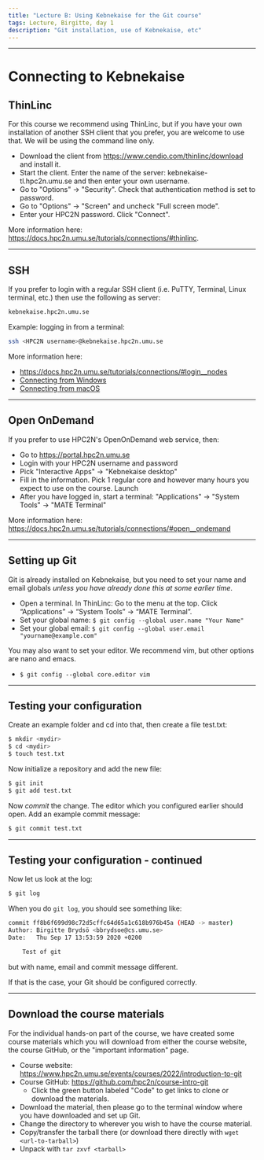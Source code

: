 ```yaml
---
title: "Lecture B: Using Kebnekaise for the Git course"
tags: Lecture, Birgitte, day 1
description: "Git installation, use of Kebnekaise, etc"
---
```


<!-- Lecture material made by Birgitte Brydsö for the version of the course that was given in fall 2020. Lecture was first given by Birgitte Brydsö in fall 2020. 
Minor modifications done for the fall 2021 and 2022 versions of the course. -->

<!-- Slides: https://hackmd.io/@git-fall-2022/LB-kebnekaise#/ --> 

---

# Connecting to Kebnekaise

## ThinLinc

For this course we recommend using ThinLinc, but if you have your own installation of another SSH client that you prefer, you are welcome to use that. We will be using the command line only. 

* Download the client from https://www.cendio.com/thinlinc/download and install it.
* Start the client. Enter the name of the server: kebnekaise-tl.hpc2n.umu.se and then enter your own username.
* Go to "Options" -> "Security". Check that authentication method is set to password.
* Go to "Options" -> "Screen" and uncheck "Full screen mode".
* Enter your HPC2N password. Click "Connect".

More information here: <a href="https://docs.hpc2n.umu.se/tutorials/connections/#thinlinc" target="_blank">https://docs.hpc2n.umu.se/tutorials/connections/#thinlinc</a>. 


---

## SSH 

If you prefer to login with a regular SSH client (i.e. PuTTY, Terminal, Linux terminal, etc.) then use the following as server: 

```bash
kebnekaise.hpc2n.umu.se
```

Example: logging in from a terminal:

```bash
ssh <HPC2N username>@kebnekaise.hpc2n.umu.se
```

More information here: 

- <a href="https://docs.hpc2n.umu.se/tutorials/connections/#login__nodes" target="_blank">https://docs.hpc2n.umu.se/tutorials/connections/#login__nodes</a>
- <a href="https://docs.hpc2n.umu.se/tutorials/connections/#connecting__from__windows" target="_blank">Connecting from Windows</a>
- <a href="https://docs.hpc2n.umu.se/tutorials/connections/#connecting__from__macos" target="_blank">Connecting from macOS</a>

---

## Open OnDemand 

If you prefer to use HPC2N's OpenOnDemand web service, then:

- Go to <a href="https://portal.hpc2n.umu.se" target="_blank">https://portal.hpc2n.umu.se</a>
- Login with your HPC2N username and password
- Pick "Interactive Apps" -> "Kebnekaise desktop"
- Fill in the information. Pick 1 regular core and however many hours you expect to use on the course. Launch 
- After you have logged in, start a terminal: "Applications" -> "System Tools" -> "MATE Terminal" 

More information here: <a href="https://docs.hpc2n.umu.se/tutorials/connections/#open__ondemand" target="_blank">https://docs.hpc2n.umu.se/tutorials/connections/#open__ondemand</a>

---

## Setting up Git

Git is already installed on Kebnekaise, but you need to set your name and email globals *unless you have already done this at some earlier time*. 

* Open a terminal. In ThinLinc: Go to the menu at the top. Click “Applications” → “System Tools” → “MATE Terminal”.
* Set your global name: `$ git config --global user.name "Your Name"`
* Set your global email: `$ git config --global user.email "yourname@example.com"` 

You may also want to set your editor. We recommend vim, but other options are nano and emacs. 

* `$ git config --global core.editor vim`

---

## Testing your configuration 

Create an example folder and cd into that, then create a file test.txt: 

```bash
$ mkdir <mydir> 
$ cd <mydir>
$ touch test.txt
```

Now initialize a repository and add the new file:

```bash
$ git init
$ git add test.txt
```

Now *commit* the change. The editor which you configured earlier should open. Add an example commit message:

```bash
$ git commit test.txt 
```

---

## Testing your configuration - continued

Now let us look at the log:

```bash
$ git log
```

When you do `git log`, you should see something like: 

```bash
commit ff8b6f699d98c72d5cffc64d65a1c618b976b45a (HEAD -> master)
Author: Birgitte Brydsö <bbrydsoe@cs.umu.se>
Date:   Thu Sep 17 13:53:59 2020 +0200

    Test of git
```

but with name, email and commit message different.

If that is the case, your Git should be configured correctly. 

---

## Download the course materials

For the individual hands-on part of the course, we have created some course materials which you will download from either the course website, the course GitHub, or the "important information" page. 

* Course website: https://www.hpc2n.umu.se/events/courses/2022/introduction-to-git
* Course GitHub: https://github.com/hpc2n/course-intro-git
    - Click the green button labeled "Code" to get links to clone or download the materials. 
* Download the material, then please go to the terminal window where you have downloaded and set up Git.
* Change the directory to wherever you wish to have the course material.
* Copy/transfer the tarball there (or download there directly with `wget <url-to-tarball>`)
* Unpack with `tar zxvf <tarball>`


